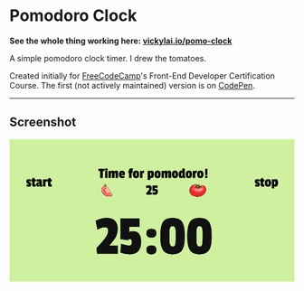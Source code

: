 # Pomodoro Clock

**See the whole thing working here: [vickylai.io/pomo-clock](https://vickylai.io/pomo-clock/)**

A simple pomodoro clock timer. I drew the tomatoes.

Created initially for [FreeCodeCamp](https://www.freecodecamp.com/vickylaiio)'s Front-End Developer Certification Course. The first (not actively maintained) version is on [CodePen](https://codepen.io/vickylaiio/full/eRWYPp/).

***

## Screenshot

![It's green.](/img/screenshot.png)
